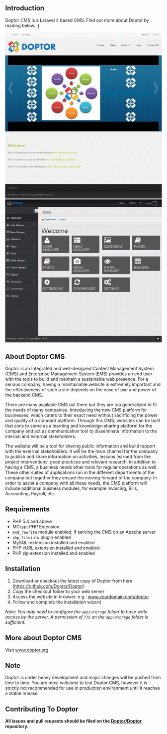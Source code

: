 Introduction
--------------
Doptor CMS is a Laravel 4 based CMS. Find out more about Doptor by reading below. ;)

![Doptor CMS Frontend](screenshots/doptor_frontend.jpg?raw=true)
![Doptor CMS Backend](screenshots/doptor_backend.jpg?raw=true)

About Doptor CMS
-----------------
Doptor is an Integrated and well-designed Content Management System (CMS) and Enterprise Management System (EMS) provides an end user with the tools to build and maintain a sustainable web presence. For a serious company, having a maintainable website is extremely important and the effectiveness of such a site depends on the ease of use and power of the backend CMS. 

There are many available CMS out there but they are too generalized to fit the needs of many companies. Introducing the new CMS platform for businesses, which caters to their exact need without sacrificing the power and quality of a standard platform. Through this CMS, websites can be built that aims to serve as a learning and knowledge-sharing platform for the company and act as communication tool to disseminate information to the internal and external stakeholders. 

The website will be a tool for sharing public information and build rapport with the external stakeholders. It will be the main channel for the company to publish and share information on activities, lessons learned from the project interventions, good practices and relevant research. In addition to having a CMS, a business needs other tools for regular operations as well. These other suites of applications run in the different departments of the company but together they ensure the moving forward of the company. In order to assist a company with all these needs, the CMS platform will include additional business modules, for example Invoicing, Bills, Accounting, Payroll, etc.

Requirements
--------------
- PHP 5.4 and above
- MCrypt PHP Extension
- `mod_rewrite` module enabled, if serving the CMS on an Apache server
- `php_fileinfo` plugin enabled
- MySQLi extension installed and enabled
- PHP cURL extension installed and enabled
- PHP zip extension installed and enabled

Installation
--------------
1.  Download or checkout the latest copy of Doptor from here (https://github.com/Doptor/Doptor)
2. Copy the checkout folder to your web server
3. Access the website in browser. e.g.: www.yourdomain.com/doptor
4. Follow and complete the installation wizard

*Note: You may need to configure the `app/storage` folder to have write access by the server. A permission of `775` on the `app/storage` folder is sufficient.*

More about Doptor CMS
--------------
Visit www.doptor.org

Note
--------------
Doptor is under heavy development and major changes will be pushed from time to time. You are most welcome to test Doptor CMS, however it is strictly not recommended for use in production environment until it reaches a stable release.

Contributing To Doptor
--------------
**All issues and pull requests should be filed on the [Doptor/Doptor](https://github.com/Doptor/Doptor) repository.**

